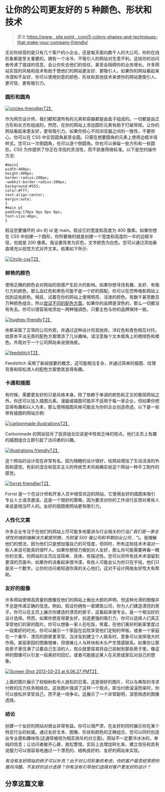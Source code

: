 # 让你的公司更友好的 5 种颜色、形状和技术

> 原文:[https://www . site point . com/5-colors-shapes-and-techniques-that-make-your-company-friendly/](https://www.sitepoint.com/5-colors-shapes-and-techniques-that-make-your-company-friendlier/)

无论你经营的是只有几个客户的小企业，还是每天面向数千人的大公司，你的在线形象都是至关重要的。拥有一个冰冷、不吸引人的网站对生意不利。这给你的访问者传递了错误的信息，会让你失去他们的信任，甚至会阻碍你的业务增长。许多网站实现的风格和技术有助于使他们的网站更友好、更吸引人。如果你的网站看起来冷漠和不友好，你可以使用刻意的颜色、形状和其他技术来使你的网站更吸引人、更可信、更有吸引力。

### 圆形和圆角

[![circles-friendlier](../Images/191ff146f9abd44f6e7c7d5abb58ba93.png)T2】](https://www.sitepoint.com/wp-content/uploads/2013/03/circles.jpg)

作为网页设计师，我们都知道所有的元素和容器都是由盒子组成的。一切都是由正方形和长方形组成的。然而，在你的网站上添加圆形元素有助于打破常规，让你的网站看起来更友好，更有吸引力。如果你担心不同浏览器之间的一致性，不要担心，你可以在 CSS 中实现圆角甚至全圆。只需在想要圆角的元素上使用边框半径样式。您可以一次倒圆角，也可以逐个倒圆角。你也可以保留一些方形和一些圆形。CSS 为你提供了你正在寻找的灵活性，而不损害网络标准。以下是您的操作方法:

```
#main{
width:400px;
height:400px;
border-radius:200px;
-webkit-border-radius:200px;
background:#555;
color:#fff;
text-align:center;
margin:auto;
}
#main p{
padding:170px 0px 0px 0px;
font-size:48px;
}
```

假设您要循环的 div 的 id 是 main。假设它的宽度和高度为 400 像素。如果你想在 CSS 中创建一个圆形，你所要做的就是创建一个宽度和高度的一半的边框半径，也就是 200 像素。我设置背景为灰色，文字颜色为白色。您可以通过添加垂直填充以视觉方式对齐文本。结果如下所示:

[![Circle-css](../Images/0085305e5e33d9c536e3cdd888538d19.png)T2】](https://www.sitepoint.com/wp-content/uploads/2013/03/circle.jpg)

### 鲜艳的颜色

使用正确的颜色会对网站的观感产生巨大的影响。如果你想寻找有趣、友好、有吸引力的颜色，那么血红色和黑色可能不是一个好的搭配。你可以在恐怖电影网站上找到这些颜色。相反，试着在你的网站上使用明亮、活泼的颜色。有数千甚至数百万种颜色组合，所以[尝试不同的配色方案](https://www.sitepoint.com/color-theory-101-2/ "Color Theory 101")。如果你的品牌是深色的，那么一切都没有失去。你可以很容易地添加一两种强调色，只要主色与你的品牌保持一致。

[![hughes-firendly](../Images/d1176d7dd73489632c676999e984e6f9.png)T2】](https://www.sitepoint.com/wp-content/uploads/2013/03/hughs.jpg)

休斯采取了正常的公司外观，并通过这种设计将其抛弃。洋红色和青色相互衬托，给原本平淡无奇的配色方案增添了几分趣味。请注意每个文本框角上的橙绿色和橙色。外观对于一个公司网站来说很俏皮。

[![feedstitch](../Images/9c90e5e43136ed8b023148e40dcb265c.png)T2】](https://www.sitepoint.com/wp-content/uploads/2013/03/feedstitch.jpg)

Feedstitch 采用了新闻提要的概念，这可能相当复杂，并通过简单的插图、纹理背景和轻松诱人的配色方案使其变得有趣。

### 卡通和插图

有时候，需要更友好的只是风格本身。除了依赖于单调的颜色和正文的极简网站之外，你还可以加入插图元素。漫画或插图可能并不适用于每一家企业，但如果你想显得有趣和以人为本，那么使用插图风格可能会为你的企业创造奇迹。以下是一些带有插图的网站示例:

[![carbonmade illustrations](../Images/1aa439d96b8e6466887b432ed4f7381c.png)T2】](https://www.sitepoint.com/wp-content/uploads/2013/03/carbonmade-illustrations.jpg)

Carbonmade 的网站驳斥了投资组合应该是中性和乏味的观点。他们主页上有趣的插图组合立即引起了访问者的兴趣。

[![illustrations friendly](../Images/b6bbc499a041bb186d4817fe55666c13.png)T2】](https://www.sitepoint.com/wp-content/uploads/2013/03/illustrations-n.designstudio.jpg)

这个网站的设计现在非常有名，因为锦鲤的设计很好，给网站增加了生动活泼的外观和感觉。色彩的混合和现实主义的传统艺术风格确实给这个网站一种手工制作的感觉。

[![forrst-friendlier](../Images/e9f9f6b8be196571af6fa7fc8491c532.png)T2】](https://www.sitepoint.com/wp-content/uploads/2013/03/forrst-friendlier.jpg)

Forrst 是一个在设计师和开发人员中很受欢迎的网站，它使用友好的插图来吸引专业人士请求邀请。这是一个很好的策略，因为要求对你的工作进行反馈对某些人来说是相当吓人的。友好的插图使网站更有吸引力。

### 人性化文案

许多企业专注于在他们的网站上尽可能多地塞进与行业相关的行话("*我们是一家全球性的端到端解决方案提供商，为财富 500 强公司和早期创业公司…* ")。我理解他们的想法，因为他们只是想加强自己的可信度，但同时，所有这些技术术语对一些人来说可能真的很吓人。如果你想努力做到对人友好，那么你可能需要再看一眼你的文案。你网站的主页应该简单、具体、有描述性。您可以将所有技术术语留到更深的页面中。如果你的话看起来很冷漠，有些人可能会认为你只在乎钱，他们只是另一个数字。让你的访问者知道你真的关心他们，这对于设计网络友好性大有帮助。

### 友好的图像

许多网站使用高质量的图像在他们的网站上做出大胆的声明，但这种光滑的图像并不总是传递正确的信息。例如，假设你拥有一家建筑公司，你为人们建造漂亮的房子。你可以在主页上展示你建造的漂亮的房子，这看起来很专业，是一个相当好的设计选择。然而，如果你想变得更友好，创造更强的吸引力，你可以选择人们真正享受他们的家的图片。你可以想象一家人在吃饭，笑着，在他们美好的新家里度过一段美好的时光。你可以展示一个家庭在后院享受他们定制的甲板，或者一个家庭在一个豪华、漂亮的厨房里享受。当涉及到建立个人联系时，意象可以发挥很大的作用。美丽家园的图像很棒，但很难让人与砖块和木头产生情感联系。如果你让那些房子里住满了过着自己生活的人，观众就更容易将自己投射到那些房子里。像这样的图像可以引发一段美好的回忆，或者可能接近某人在买房成家后对自己的想象。

[![Screen Shot 2013-03-23 at 6.06.27 PM](../Images/49c35e61793ac2ef348f791f05a40981.png)T2】](https://www.sitepoint.com/wp-content/uploads/2013/03/Screen-Shot-2013-03-23-at-6.06.27-PM.png)

上面的图片展示了棕榈树和令人放松的日落，这是很好的图片，可以与典型的寻求付款的压力任务相结合。这张图片强调了这样一个观点，即当付款滚滚而来时，你可以放松并享受自己，而不是一场争论。这展示了一个非常聪明，深思熟虑的图像选择。

### 结论

创建一个友好的网站对商业非常有益。你可以很严肃，在友好的同时展示你在某个特定行业的权威。通过友好文本、图像、形状和颜色的正确组合，您可以同时创造出专业感和趣味性(这通常被视为相互排斥的对立面)。网站不一定要冷冰冰的，单纯的信息；让访问者敞开心扉，放松警惕，实际上会增加转化率。建立信任和具有说服力可以很容易地通过一个漂亮的、结构良好的、友好的网站来实现。

*有没有友好网站的例子可以补充？出于对公司形象的考虑，你的客户是否经常把你推向冷酷、不友好的设计选择？你有没有引导他们选择对客户更友好的设计？*

## 分享这篇文章